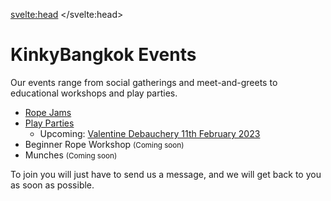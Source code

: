 <script lang="ts">
  import Contact from '$lib/Contact.svelte';
</script>

<svelte:head>
	<title>KinkyBangkok Events</title>
	<meta name="description" content="Our organized Kinky, BDSM and Fetish events in Bangkok" />
</svelte:head>

# KinkyBangkok Events

Our events range from social gatherings and meet-and-greets to educational workshops and play parties.

- [Rope Jams](/rope-jams)
- [Play Parties](/parties)
  - Upcoming:   <a class="bg-kbk-red text-black active:text-white font-bold uppercase inline-block text-base px-8 py-3 rounded shadow-md hover:shadow-lg outline-none focus:outline-none mr-1 mb-1 ease-linear transition-all duration-150" type="button" href="/valentinedebauchery">Valentine Debauchery 11th February 2023</a>
- Beginner Rope Workshop <small>(Coming soon)</small>
- Munches <small>(Coming soon)</small>

To join you will just have to send us a message, and we will get back to you as soon as possible.

<Contact />